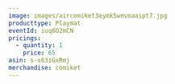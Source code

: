 ```yaml
---
image: images/aircomiket3eymk5wnvoaaipt7.jpg
producttype: Playmat
eventId: iuq6O2mCN
pricings:
  - quantity: 1
    price: 65
asin: s-x63iGxRmj
merchandise: comiket
---
```

